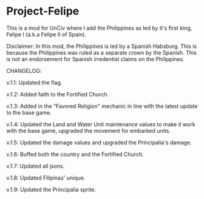 # Project-Felipe
This is a mod for UnCiv where I add the Philippines as led by it's first king, Felipe I (a.k.a Felipe II of Spain).

Disclaimer: In this mod, the Philippines is led by a Spanish Habsburg. This is because the Philippines was ruled as a separate crown by the Spanish. This is not an endorsement for Spanish irredentist claims on the Philippines.

CHANGELOG:

v.1.1: Updated the flag.

v.1.2: Added faith to the Fortified Church.

v.1.3: Added in the "Favored Religion" mechanic in line with the latest update to the base game.

v.1.4: Updated the Land and Water Unit maintenance values to make it work with the base game, upgraded the movement for embarked units.

v.1.5: Updated the damage values and upgraded the Principalia's damage.

v.1.6: Buffed both the country and the Fortified Church.

v.1.7: Updated all jsons.

v.1.8: Updated Filipinas' unique.

v.1.9: Updated the Principalia sprite.
